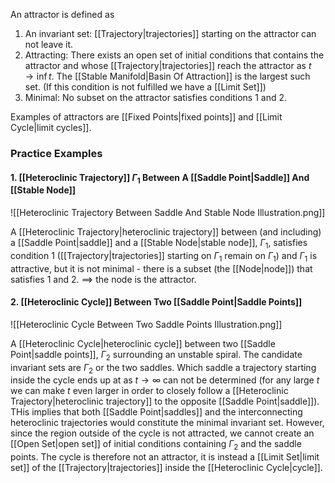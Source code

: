 An attractor is defined as 

1. An invariant set: [[Trajectory|trajectories]] starting on the attractor can not leave it.
2. Attracting: There exists an open set of initial conditions that contains the attractor and whose [[Trajectory|trajectories]] reach the attractor as $t\rightarrow \inf t$. The [[Stable Manifold|Basin Of Attraction]] is the largest such set.  (If this condition is not fulfilled we have a [[Limit Set]])
3. Minimal: No subset on the attractor satisfies conditions $1$ and $2$. 

Examples of attractors are [[Fixed Points|fixed points]] and [[Limit Cycle|limit cycles]].

### Practice Examples

#### 1. [[Heteroclinic Trajectory]] $\Gamma_1$ Between A [[Saddle Point|Saddle]] And [[Stable Node]]
![[Heteroclinic Trajectory Between Saddle And Stable Node Illustration.png]]

A [[Heteroclinic Trajectory|heteroclinic trajectory]] between (and including) a [[Saddle Point|saddle]] and a [[Stable Node|stable node]], $\Gamma_1$, satisfies condition 1 ([[Trajectory|trajectories]] starting on $\Gamma_1$ remain on $\Gamma_1$) and $\Gamma_1$ is attractive, but it is not minimal - there is a subset (the [[Node|node]]) that satisfies 1 and 2. $\implies$ the node is the attractor. 

#### 2. [[Heteroclinic Cycle]] Between Two [[Saddle Point|Saddle Points]]

![[Heteroclinic Cycle Between Two Saddle Points Illustration.png]]

A [[Heteroclinic Cycle|heteroclinic cycle]] between two [[Saddle Point|saddle points]], $\Gamma_2$ surrounding an unstable spiral. The candidate invariant sets are $\Gamma_2$ or the two saddles. Which saddle a trajectory starting inside the cycle ends up at as $t\rightarrow \infty$ can not be determined (for any large $t$ we can make $t$ even larger in order to closely follow a [[Heteroclinic Trajectory|heteroclinic trajectory]] to the opposite [[Saddle Point|saddle]]). THis implies that both [[Saddle Point|saddles]] and the interconnecting heteroclinic trajectories would constitute the minimal invariant set. However, since the region outside of the cycle is not attracted, we cannot create an [[Open Set|open set]]  of initial conditions containing $\Gamma_2$ and the saddle points. The cycle is therefore not an attractor, it is instead a [[Limit Set|limit set]] of the [[Trajectory|trajectories]] inside the [[Heteroclinic Cycle|cycle]].

